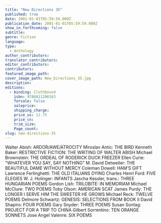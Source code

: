 ```yaml
---
title: "New Directions 35"
published: true
date: 2001-01-01T05:59:59.000Z
publication_date: 2001-01-01T05:59:59.000Z
show_in_forthcoming: false
subtitle:
genre: Fiction
language:
type:
  - Anthology
author_contributors:
translator_contributors:
editor_contributors:
contributors:
featured_image_path:
cover_image_path: New_Directions_35.jpg
description:
editions:
  - binding: Clothbound
    isbn: 9780811206563
    forsale: false
    saleprice:
    shipping_charge:
    price_us: 12.75
    price_cn:
    trim_size:
    Page_count:
slug: new-directions-35
---
```


Walter Abish: ARDOR/AWE/ATROCITY Miroslav Antic: THE BIRD Kenneth Baker: RESTRICTIVE FICTION: THE WRITING OF WALTER ABISH Michael Brownstein: THE ORDEAL OF RODERICK DUCK FREEZER Ellen Curie: "WHATEVER YOU SAY, SAY NOTHING" M. David Detweiler: THE BEAUTIFUL DAME WITHOUT MERCY Coleman Dowell: HAM’S GIFT Lawrence Ferlinghetti: THE OLD ITALIANS DYING Charles Henri Ford: FIVE ELEGIES W. J. Holinger: INFANTS Jascha Kessler, trans.: THREE HUNGARIAN POEMS Gordon Lish: TRILOBITE: IN MEMORIAM Michael McClure: TWO POEMS Toby Olson: AMERICAN SCAT James Purdy: THE LONGER I SERVE HIM THE SWEETER HE GROWS Michael Reck: TWELVE POEMS Delmore Schwartz: GENESIS: SELECTIONS FROM BOOK II David Shapiro: FOUR POEMS Gary Snyder: THREE POEMS Susan Sontag: PROJECT FOR A TRIP TO CHINA Gilbert Sorrentino: TEN ORANGE SONNETS Jose Angel Valenre: SIX POEMS

